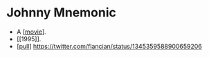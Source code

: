 # Johnny Mnemonic

- A [[movie]].
- [[1995]].
- [[pull]] https://twitter.com/flancian/status/1345359588900659206


[//begin]: # "Autogenerated link references for markdown compatibility"
[movie]: movie "Movie"
[pull]: pull "Pull"
[//end]: # "Autogenerated link references"